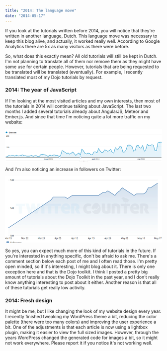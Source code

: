 ```yaml
---
title: "2014: The language move"
date: "2014-05-17"
---
```


If you look at the tutorials written before 2014, you will notice that they're written in another language, Dutch. This language move was necessary to keep this blog alive, and actually, it worked really well. According to Google Analytics there are 5x as many visitors as there were before.

So, what does this exactly mean? All old tutorials will still be kept in Dutch. I'm not planning to translate all of them nor remove them as they might have some use for certain people. However, tutorials that are being requested to be translated will be translated (eventually). For example, I recently translated most of my Dojo tutorials by request.

### 2014: The year of JavaScript

If I'm looking at the most visited articles and my own interests, then most of the tutorials in 2014 will continue talking about JavaScript. The last two months I added several tutorials already about AngularJS, Meteor and Ember.js. And since that time I'm noticing quite a lot more traffic on my website:

[![analytics](images/analytics.png)](https://wordpress.g00glen00b.be/wp-content/uploads/2014/05/analytics.png)

And I'm also noticing an increase in followers on Twitter:

[![twitter](images/twitter.png)](https://wordpress.g00glen00b.be/wp-content/uploads/2014/05/twitter.png)

So yes, you can expect much more of this kind of tutorials in the future. If you're interested in anything specific, don't be afraid to ask me. There's a comment section below each post of me and I often read those. I'm pretty open minded, so if it's interesting, I might blog about it. There is only one exception here and that is the Dojo toolkit. I think I posted a pretty big amount of tutorials about the Dojo Toolkit in the past year, and I don't really know anything interesting to post about it either. Another reason is that all of these tutorials get really low activity.

### 2014: Fresh design

It might be me, but I like changing the look of my website design every year. I recently finished tweaking my WordPress theme a bit, reducing the color palette (there were too many colors) and improving the user experience a bit. One of the adjustments is that each article is now using a lightbox plugin, making it easier to view the full sized images. However, through the years WordPress changed the generated code for images a bit, so it might not work everywhere. Please report it if you notice it's not working well.
